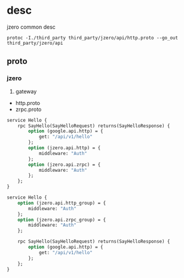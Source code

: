 # desc
jzero common desc

```shell
protoc -I./third_party third_party/jzero/api/http.proto --go_out third_party/jzero/api
```

## proto

### jzero

1. gateway

* http.proto
* zrpc.proto

```protobuf
service Hello {
    rpc SayHello(SayHelloRequest) returns(SayHelloResponse) {
        option (google.api.http) = {
            get: "/api/v1/hello"
        };
        option (jzero.api.http) = {
            middleware: "Auth"
        };
        option (jzero.api.zrpc) = {
            middleware: "Auth"
        };
    };
}
```

```protobuf
service Hello {
    option (jzero.api.http_group) = {
        middleware: "Auth"
    };
    option (jzero.api.zrpc_group) = {
        middleware: "Auth"
    };

    rpc SayHello(SayHelloRequest) returns(SayHelloResponse) {
        option (google.api.http) = {
            get: "/api/v1/hello"
        };
    };
}
```

